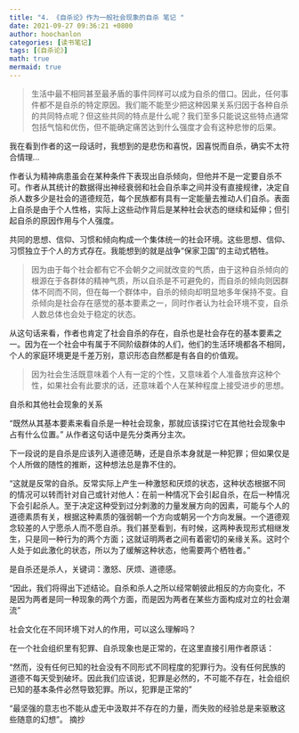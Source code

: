 ```yaml
---
title: "4. 《自杀论》作为一般社会现象的自杀 笔记 "
date: 2021-09-27 09:36:21 +0800
author: hoochanlon
categories: [读书笔记]
tags: [《自杀论》]
math: true
mermaid: true
---
```


> 生活中最不相同甚至最矛盾的事件同样可以成为自杀的借口。因此，任何事件都不是自杀的特定原因。我们能不能至少把这种因果关系归因于各种自杀的共同特点呢？但这些共同的特点是什么呢？我们至多只能说这些特点通常包括气恼和优伤，但不能确定痛苦达到什么强度才会有这种悲惨的后果。

我在看到作者的这一段话时，我想到的是悲伤和喜悦，因喜悦而自杀，确实不太符合情理…<!-- more -->

作者认为精神病患虽会在某种条件下表现出自杀倾向，但他并不是一定要自杀不可。作者从其统计的数据得出神经衰弱和社会自杀率之间并没有直接规律，决定自杀人数多少是社会的道德规范，每个民族都有具有一定能量去推动人们自杀。表面上自杀是由于个人性格，实际上这些动作背后是某种社会状态的继续和延伸；但引起自杀的原因作用与个人强度。

共同的思想、信仰、习惯和倾向构成一个集体统一的社会环境。这些思想、信仰、习惯独立于个人的方式存在。我能想到的就是战争“保家卫国”的主动式牺牲。

> 因为由于每个社会都有它不会朝夕之间就改变的气质，由于这种自杀倾向的根源在于各群体的精神气质，所以自杀是不可避免的，而自杀的倾向则因群体不同而不同，但在每一个群体中，自杀的倾向却明显地多年保持不变。自杀倾向是社会存在感觉的基本要素之一，同时作者认为社会环境不变，自杀人数总体也会处于稳定的状态。

从这句话来看，作者也肯定了社会自杀的存在，自杀也是社会存在的基本要素之一。因为在一个社会中有属于不同阶级群体的人们，他们的生活环境都各不相同，个人的家庭环境更是千差万别，意识形态自然都是有各自的价值观。

> 因为社会生活既意味着个人有一定的个性，又意味着个人准备放弃这种个性，如果社会有此要求的话，还意味着个人在某种程度上接受进步的思想。

自杀和其他社会现象的关系

“既然从其基本要素来看自杀是一种社会现象，那就应该探讨它在其他社会现象中占有什么位置。” 从作者这句话中是先分类再分主次。

下一段说的是自杀是应该列入道德范畴，还是自杀本身就是一种犯罪；但如果仅是个人所做的随性的推断，这种想法总是靠不住的。

“这就是反常的自杀。反常实际上产生一种激怒和厌烦的状态，这种状态根据不同的情况可以转而针对自己或针对他人：在前一种情况下会引起自杀，在后一种情况下会引起杀人。至于决定这种受到过分刺激的力量发展方向的因素，可能与个人的道德素质有关，根据这种素质的强弱朝一个方向或朝另一个方向发展。一个道德观念较差的人宁愿杀人而不愿自杀。我们甚至看到，有时候，这两种表现形式相继发生，只是同一种行为的两个方面；这就证明两者之间有着密切的亲缘关系。这时个人处于如此激化的状态，所以为了缓解这种状态，他需要两个栖牲者。”

是自杀还是杀人，关键词：激怒、厌烦、道德感。

“因此，我们将得出下述结论。自杀和杀人之所以经常朝彼此相反的方向变化，不是因为两者是同一种现象的两个方面，而是因为两者在某些方面构成对立的社会潮流”

社会文化在不同环境下对人的作用，可以这么理解吗？

在一个社会组织里有犯罪、自杀现象也是正常的，在这里直接引用作者原话：

“然而，没有任何已知的社会没有不同形式不同程度的犯罪行为。没有任何民族的道德不每天受到破坏。因此我们应该说，犯罪是必然的，不可能不存在，社会组织已知的基本条件必然导致犯罪。所以，犯罪是正常的”

“最坚强的意志也不能从虚无中汲取并不存在的力量，而失败的经验总是来驱散这些随意的幻想”。 摘抄
